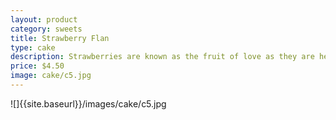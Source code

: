 ```yaml
---
layout: product
category: sweets
title: Strawberry Flan
type: cake
description: Strawberries are known as the fruit of love as they are heart shaped, bright red and sexy. Bakerzin’s Strawberry flan looks sexy too with its plump, red juicy strawberries from U.S and Korea, covering a almond cream pastry.
price: $4.50
image: cake/c5.jpg
---
```


![]{{site.baseurl}}/images/cake/c5.jpg

